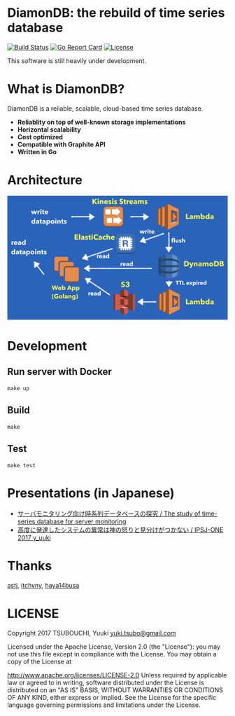 DiamonDB: the rebuild of time series database
=============================================

[![Build Status](https://travis-ci.org/yuuki/diamondb.svg?branch=master)](https://travis-ci.org/yuuki/diamondb)
[![Go Report Card](https://goreportcard.com/badge/github.com/yuuki/diamondb)](https://goreportcard.com/report/github.com/yuuki/diamondb)
[![License](https://img.shields.io/badge/License-Apache%202.0-blue.svg)](https://opensource.org/licenses/Apache-2.0)

This software is still heavily under development.

# What is DiamonDB?

DiamonDB is a reliable, scalable, cloud-based time series database.

- __Reliablity on top of well-known storage implementations__
- __Horizontal scalability__
- __Cost optimized__
- __Compatible with Graphite API__
- __Written in Go__

# Architecture

![Overview](./docs/images/overview.png "Overview of Architecture")

# Development

## Run server with Docker

```shell
make up
```

## Build

```shell
make
```

## Test

```shell
make test
```

# Presentations (in Japanese)

- [サーバモニタリング向け時系列データベースの探究 / The study of time-series database for server monitoring](https://speakerdeck.com/yuukit/the-study-of-time-series-database-for-server-monitoring)
- [高度に発達したシステムの異常は神の怒りと見分けがつかない / IPSJ-ONE 2017 y_uuki](https://speakerdeck.com/yuukit/ipsj-one-2017-y-uuki)

# Thanks

[astj](https://github.com/astj), [itchyny](https://github.com/itchyny), [haya14busa](https://github.com/haya14busa)

# LICENSE

Copyright 2017 TSUBOUCHI, Yuuki <yuki.tsubo@gmail.com>

Licensed under the Apache License, Version 2.0 (the "License"): you may not use this file except in compliance with the License. You may obtain a copy of the License at

http://www.apache.org/licenses/LICENSE-2.0
Unless required by applicable law or agreed to in writing, software distributed under the License is distributed on an "AS IS" BASIS, WITHOUT WARRANTIES OR CONDITIONS OF ANY KIND, either express or implied. See the License for the specific language governing permissions and limitations under the License.
